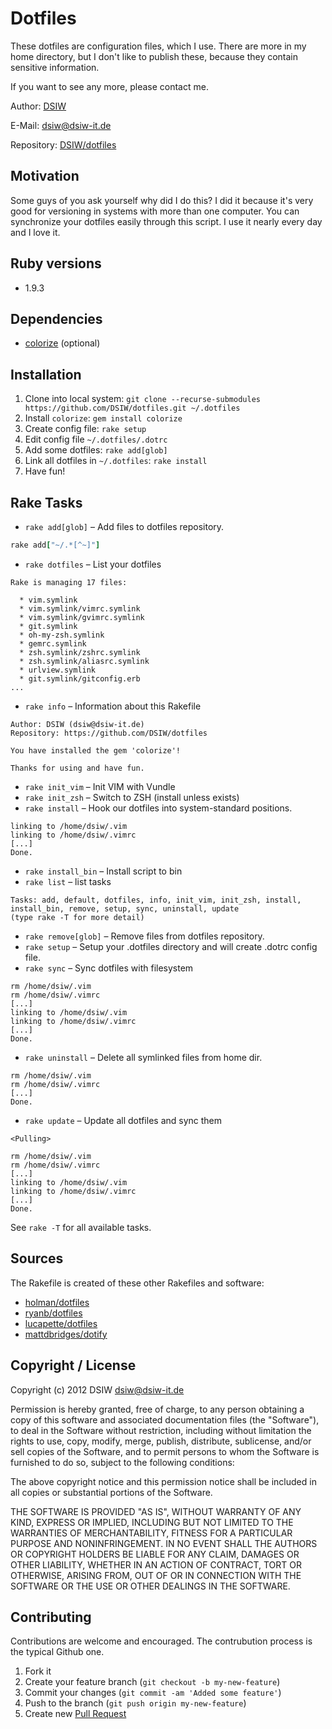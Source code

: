 # Dotfiles

These dotfiles are configuration files, which I use. There are more in my home directory, but I don't like to publish
these, because they contain sensitive information.

If you want to see any more, please contact me.

Author: [DSIW](https://github.com/DSIW)

E-Mail: dsiw@dsiw-it.de

Repository: [DSIW/dotfiles](https://github.com/DSIW/dotfiles)

## Motivation

Some guys of you ask yourself why did I do this? I did it because it's very good for versioning in systems with
more than one computer. You can synchronize your dotfiles easily through this script. I use it nearly every day and I love it.

## Ruby versions

* 1.9.3

## Dependencies

* [colorize](https://rubygems.org/gems/colorize) (optional)

## Installation

1. Clone into local system: `git clone --recurse-submodules https://github.com/DSIW/dotfiles.git ~/.dotfiles`
2. Install `colorize`: `gem install colorize`
3. Create config file: `rake setup`
4. Edit config file `~/.dotfiles/.dotrc`
5. Add some dotfiles: `rake add[glob]`
6. Link all dotfiles in `~/.dotfiles`: `rake install`
7. Have fun!

## Rake Tasks

* `rake add[glob]` – Add files to dotfiles repository.

``` ruby
rake add["~/.*[^~]"]
```

* `rake dotfiles` – List your dotfiles

```
Rake is managing 17 files:

  * vim.symlink
  * vim.symlink/vimrc.symlink
  * vim.symlink/gvimrc.symlink
  * git.symlink
  * oh-my-zsh.symlink
  * gemrc.symlink
  * zsh.symlink/zshrc.symlink
  * zsh.symlink/aliasrc.symlink
  * urlview.symlink
  * git.symlink/gitconfig.erb
...
```

* `rake info` – Information about this Rakefile

```
Author: DSIW (dsiw@dsiw-it.de)
Repository: https://github.com/DSIW/dotfiles

You have installed the gem 'colorize'!

Thanks for using and have fun.
```

* `rake init_vim` – Init VIM with Vundle
* `rake init_zsh` – Switch to ZSH (install unless exists)
* `rake install` – Hook our dotfiles into system-standard positions.

```
linking to /home/dsiw/.vim
linking to /home/dsiw/.vimrc
[...]
Done.
```

* `rake install_bin` – Install script to bin
* `rake list` – list tasks

```
Tasks: add, default, dotfiles, info, init_vim, init_zsh, install, install_bin, remove, setup, sync, uninstall, update
(type rake -T for more detail)
```

* `rake remove[glob]` – Remove files from dotfiles repository.
* `rake setup` – Setup your .dotfiles directory and will create .dotrc config file.
* `rake sync` – Sync dotfiles with filesystem

```
rm /home/dsiw/.vim
rm /home/dsiw/.vimrc
[...]
linking to /home/dsiw/.vim
linking to /home/dsiw/.vimrc
[...]
Done.
```

* `rake uninstall` – Delete all symlinked files from home dir.

```
rm /home/dsiw/.vim
rm /home/dsiw/.vimrc
[...]
Done.
```

* `rake update` – Update all dotfiles and sync them

```
<Pulling>

rm /home/dsiw/.vim
rm /home/dsiw/.vimrc
[...]
linking to /home/dsiw/.vim
linking to /home/dsiw/.vimrc
[...]
Done.
```

See `rake -T` for all available tasks.

## Sources

The Rakefile is created of these other Rakefiles and software:

* [holman/dotfiles](https://github.com/DSIW/dotfiles/blob/master/Rakefile)
* [ryanb/dotfiles](https://github.com/ryanb/dotfiles/blob/master/Rakefile)
* [lucapette/dotfiles](https://github.com/lucapette/dotfiles/blob/master/Rakefile)
* [mattdbridges/dotify](https://github.com/mattdbridges/dotify)

## Copyright / License

Copyright (c) 2012 DSIW <dsiw@dsiw-it.de>

Permission is hereby granted, free of charge, to any person obtaining a copy of this software and associated documentation files (the "Software"), to deal in the Software without restriction, including without limitation the rights to use, copy, modify, merge, publish, distribute, sublicense, and/or sell copies of the Software, and to permit persons to whom the Software is furnished to do so, subject to the following conditions:

The above copyright notice and this permission notice shall be included in all copies or substantial portions of the Software.

THE SOFTWARE IS PROVIDED "AS IS", WITHOUT WARRANTY OF ANY KIND, EXPRESS OR IMPLIED, INCLUDING BUT NOT LIMITED TO THE WARRANTIES OF MERCHANTABILITY, FITNESS FOR A PARTICULAR PURPOSE AND NONINFRINGEMENT. IN NO EVENT SHALL THE AUTHORS OR COPYRIGHT HOLDERS BE LIABLE FOR ANY CLAIM, DAMAGES OR OTHER LIABILITY, WHETHER IN AN ACTION OF CONTRACT, TORT OR OTHERWISE, ARISING FROM, OUT OF OR IN CONNECTION WITH THE SOFTWARE OR THE USE OR OTHER DEALINGS IN THE SOFTWARE.

## Contributing

Contributions are welcome and encouraged. The contrubution process is the typical Github one.

1. Fork it
2. Create your feature branch (`git checkout -b my-new-feature`)
3. Commit your changes (`git commit -am 'Added some feature'`)
4. Push to the branch (`git push origin my-new-feature`)
5. Create new [Pull Request](https://github.com/mattdbridges/dotify/pull/new/master)
